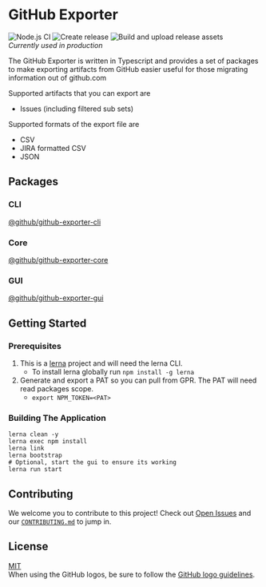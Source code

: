 # GitHub Exporter
![Node.js CI](https://github.com/github/github-artifact-exporter/workflows/Node.js%20CI/badge.svg) ![Create release](https://github.com/github/github-artifact-exporter/workflows/Create%20release/badge.svg) ![Build and upload release assets](https://github.com/github/github-artifact-exporter/workflows/Build%20and%20upload%20release%20assets/badge.svg)  
_Currently used in production_

The GitHub Exporter is written in Typescript and provides a set of packages to make exporting artifacts from GitHub easier useful for those migrating information out of github.com

Supported artifacts that you can export are
- Issues (including filtered sub sets)

Supported formats of the export file are
- CSV
- JIRA formatted CSV
- JSON

## Packages

### CLI

[@github/github-exporter-cli](packages/cli)

### Core

[@github/github-exporter-core](packages/core)

### GUI

[@github/github-exporter-gui](packages/gui)

## Getting Started

### Prerequisites
1. This is a [lerna](https://github.com/lerna/lerna) project and will need the lerna CLI. 
    - To install lerna globally run `npm install -g lerna`
1. Generate and export a PAT so you can pull from GPR. The PAT will need read packages scope.
    - `export NPM_TOKEN=<PAT>`

### Building The Application

```
lerna clean -y
lerna exec npm install
lerna link
lerna bootstrap
# Optional, start the gui to ensure its working
lerna run start
```

## Contributing
We welcome you to contribute to this project! Check out [Open Issues](https://github.com/github/github-artifact-exporter/issues) and our [`CONTRIBUTING.md`](./CONTRIBUTING.md) to jump in.

## License
[MIT](./LICENSE)  
When using the GitHub logos, be sure to follow the [GitHub logo guidelines](https://github.com/logos).

